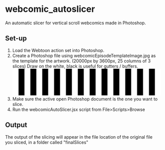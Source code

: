 # webcomic_autoslicer
An automatic slicer for vertical scroll webcomics made in Photoshop.

## Set-up
1. Load the Webtoon action set into Photoshop.
2. Create a Photoshop file using webcomicEpisodeTemplateImage.jpg as the template for the artwork. (20000px by 3600px, 25 columns of 3 slices) Draw on the white, black is useful for gutters / buffers.
![webcomic layout template](https://github.com/amgreen/webcomic_autoslicer/blob/main/webcomicEpisodeTemplateImage.jpg)
4. Make sure the active open Photoshop document is the one you want to slice.
5. Run the webcomicAutoSlicer.jsx script from File>Scripts>Browse

## Output
The output of the slicing will appear in the file location of the original file you sliced, in a folder called "finalSlices"
